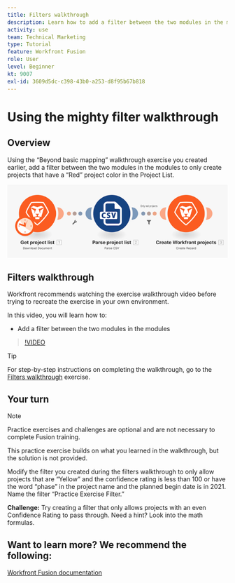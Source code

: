 ```yaml
---
title: Filters walkthrough
description: Learn how to add a filter between the two modules in the modules in [!DNL Adobe Workfront Fusion].
activity: use
team: Technical Marketing
type: Tutorial
feature: Workfront Fusion
role: User
level: Beginner
kt: 9007
exl-id: 3609d5dc-c398-43b0-a253-d8f95b67b818
---
```

# Using the mighty filter walkthrough

## Overview

Using the “Beyond basic mapping” walkthrough exercise you created earlier, add a filter between the two modules in the modules to only create projects that have a “Red” project color in the Project List.

![An image of the Fusion scenario](assets/understand-the-basics-2.png)

## Filters walkthrough

Workfront recommends watching the exercise walkthrough video before trying to recreate the exercise in your own environment. 

In this video, you will learn how to:

* Add a filter between the two modules in the modules 

>[!VIDEO](https://video.tv.adobe.com/v/335266/?quality=12)

>[!TIP]
>
>For step-by-step instructions on completing the walkthrough, go to the [Filters walkthrough](https://experienceleague.adobe.com/docs/workfront-learn/tutorials-workfront/fusion/exercises/filters.html?lang=en) exercise.

## Your turn

>[!NOTE]
>
>Practice exercises and challenges are optional and are not necessary to complete Fusion training.

This practice exercise builds on what you learned in the walkthrough, but the solution is not provided.

Modify the filter you created during the filters walkthrough to only allow projects that are “Yellow” and the confidence rating is less than 100 or have the word “phase” in the project name and the planned begin date is in 2021. Name the filter “Practice Exercise Filter.”

**Challenge:** Try creating a filter that only allows projects with an even Confidence Rating to pass through. Need a hint? Look into the math formulas.

## Want to learn more? We recommend the following:

[Workfront Fusion documentation](https://experienceleague.adobe.com/docs/workfront/using/adobe-workfront-fusion/workfront-fusion-2.html?lang=en)
